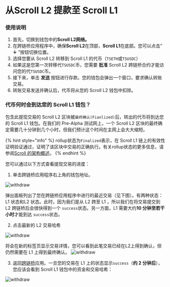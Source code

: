 # 从Scroll L2 提款至 Scroll L1

### 使用说明

1. 首先，切换到钱包中的**Scroll L2网络。**
2. 在跨链桥应用程序中，确保**Scroll L2**在顶部，**Scroll L1**在底部。您可以点击“ **↓** ”按钮切换位置。
3. 选择您要从 Scroll L2 转移到 Scroll L1 的代币（`TSETH`或`TSUSDC`）
4. 如果这是您第一次转移代`TSUSDC`币，您需要 **批准** Scroll L2 跨链桥合约才能访问您的代`TSUSDC`币。
5. 接下来，单击 **发送** 按钮进行存款。您的钱包会弹出一个窗口，要求确认转账交易。
6. 转账交易发送并确认后，代币将从您的 Scroll L2 钱包中扣除。

### 代币何时会到达您的 Scroll L1 钱包？

包含此提现交易的 Scroll L2 区块被`最终确认(Fianlized)`后，转出的代币将到达您的 Scroll L1 钱包。在我们的 Pre-Alpha 测试网上，一个 Scroll L2 区块的最终确定需要几十分钟到几个小时，但我们预计这个时间在主网上会大大缩短。

{% hint style="info" %}
rollup状态为`Finalized`表示，在 Scroll L1 链上的有效性证明验证通过，证明了该区块中交易的正确执行。有关rollup状态的更多信息，请参阅[Scroll 的架构概述](https://scroll.mirror.xyz/nDAbJbSIJdQIWqp9kn8J0MVS4s6pYBwHmK7keidQs-k)。
{% endhint %}

您可以通过以下方式查看提现交易的进度：

1. 单击跨链桥应用程序右上角的钱包地址。

![withdraw](img/withdraw\_1.png)&#x20;

弹出面板列出了您在跨链桥应用程序中进行的最近交易（见下图）。有两种状态：L1 状态和L2 状态。此时，因为我们是从 L2 跨至 L1 ，所以我们在将交易提交到 L2 跨链桥后会很快得到一个 `success`状态。另一方面，L1 需要大约**10 分钟至若干小时**才能到达 `success`状态。

2. 点击最新的 L2 交易哈希

![withdraw](img/withdraw\_2.png)&#x20;

将会在新的标签页显示交易详情，您可以看到此笔交易已经在L2上得到确认，但仍然需要在 L1 上得到最终确认。 ![withdraw](img/withdraw\_3.png)

3. 返回[跨链桥](https://scroll.io/prealpha/bridge)应用。一旦您的交易在 L1 上的状态显示`success`（**约 2 分钟后**），您应该会看到 Scroll L1 钱包中的资金和交易哈希：&#x20;

![withdraw](img/withdraw\_4.png)
